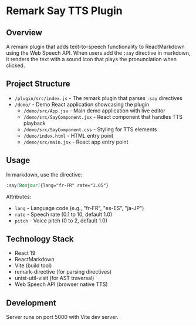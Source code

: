 # Remark Say TTS Plugin

## Overview
A remark plugin that adds text-to-speech functionality to ReactMarkdown using the Web Speech API. When users add the `:say` directive in markdown, it renders the text with a sound icon that plays the pronunciation when clicked.

## Project Structure
- `/plugin/src/index.js` - The remark plugin that parses `:say` directives
- `/demo/` - Demo React application showcasing the plugin
  - `/demo/src/App.jsx` - Main demo application with live editor
  - `/demo/src/SayComponent.jsx` - React component that handles TTS playback
  - `/demo/src/SayComponent.css` - Styling for TTS elements
  - `/demo/index.html` - HTML entry point
  - `/demo/src/main.jsx` - React app entry point

## Usage
In markdown, use the directive:
```markdown
:say[Bonjour]{lang="fr-FR" rate="1.05"}
```

Attributes:
- `lang` - Language code (e.g., "fr-FR", "es-ES", "ja-JP")
- `rate` - Speech rate (0.1 to 10, default 1.0)
- `pitch` - Voice pitch (0 to 2, default 1.0)

## Technology Stack
- React 19
- ReactMarkdown
- Vite (build tool)
- remark-directive (for parsing directives)
- unist-util-visit (for AST traversal)
- Web Speech API (browser native TTS)

## Development
Server runs on port 5000 with Vite dev server.
